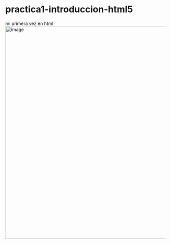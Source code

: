 # practica1-introduccion-html5
mi primera vez en html
<img width="780" height="668" alt="image" src="https://github.com/user-attachments/assets/6d1d56f6-bf10-46e7-8013-0d4202a13f54" />

